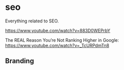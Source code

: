 # seo
Everything related to SEO.

https://www.youtube.com/watch?v=883D0WEPrbY

The REAL Reason You’re Not Ranking Higher in Google: https://www.youtube.com/watch?v=_TcURPdmTn8

## Branding

